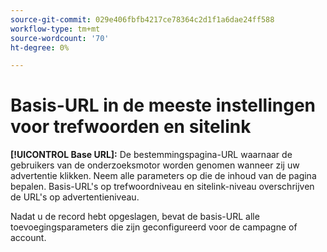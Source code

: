 ```yaml
---
source-git-commit: 029e406fbfb4217ce78364c2d1f1a6dae24ff588
workflow-type: tm+mt
source-wordcount: '70'
ht-degree: 0%

---
```

# Basis-URL in de meeste instellingen voor trefwoorden en sitelink

**[!UICONTROL Base URL]:** De bestemmingspagina-URL waarnaar de gebruikers van de onderzoeksmotor worden genomen wanneer zij uw advertentie klikken. Neem alle parameters op die de inhoud van de pagina bepalen. Basis-URL&#39;s op trefwoordniveau en sitelink-niveau overschrijven de URL&#39;s op advertentieniveau.

Nadat u de record hebt opgeslagen, bevat de basis-URL alle toevoegingsparameters die zijn geconfigureerd voor de campagne of account.

